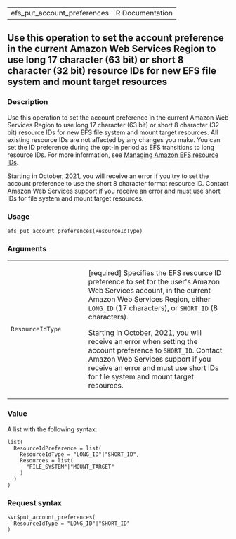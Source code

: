 <table style="width: 100%;">
<tbody>
<tr class="odd">
<td>efs_put_account_preferences</td>
<td style="text-align: right;">R Documentation</td>
</tr>
</tbody>
</table>

## Use this operation to set the account preference in the current Amazon Web Services Region to use long 17 character (63 bit) or short 8 character (32 bit) resource IDs for new EFS file system and mount target resources

### Description

Use this operation to set the account preference in the current Amazon
Web Services Region to use long 17 character (63 bit) or short 8
character (32 bit) resource IDs for new EFS file system and mount target
resources. All existing resource IDs are not affected by any changes you
make. You can set the ID preference during the opt-in period as EFS
transitions to long resource IDs. For more information, see [Managing
Amazon EFS resource IDs](https://docs.aws.amazon.com/efs/latest/ug/).

Starting in October, 2021, you will receive an error if you try to set
the account preference to use the short 8 character format resource ID.
Contact Amazon Web Services support if you receive an error and must use
short IDs for file system and mount target resources.

### Usage

    efs_put_account_preferences(ResourceIdType)

### Arguments

<table>
<colgroup>
<col style="width: 35%" />
<col style="width: 65%" />
</colgroup>
<tbody>
<tr class="odd">
<td><code
id="efs_put_account_preferences_:_ResourceIdType">ResourceIdType</code></td>
<td><p>[required] Specifies the EFS resource ID preference to set for
the user's Amazon Web Services account, in the current Amazon Web
Services Region, either <code>LONG_ID</code> (17 characters), or
<code>SHORT_ID</code> (8 characters).</p>
<p>Starting in October, 2021, you will receive an error when setting the
account preference to <code>SHORT_ID</code>. Contact Amazon Web Services
support if you receive an error and must use short IDs for file system
and mount target resources.</p></td>
</tr>
</tbody>
</table>

### Value

A list with the following syntax:

    list(
      ResourceIdPreference = list(
        ResourceIdType = "LONG_ID"|"SHORT_ID",
        Resources = list(
          "FILE_SYSTEM"|"MOUNT_TARGET"
        )
      )
    )

### Request syntax

    svc$put_account_preferences(
      ResourceIdType = "LONG_ID"|"SHORT_ID"
    )
